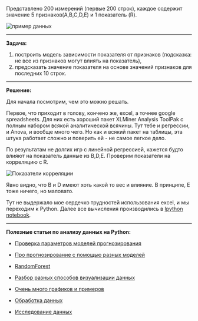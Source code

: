 
Представлено 200 измерений (первые 200 строк), каждое содержит 
значение 5 признаков(A,B,C,D,E) и 1 показатель (R).

![пример данных](http://dl4.joxi.net/drive/2018/05/24/0021/3146/1432650/50/b62f95e2c1.png)

* * *

**Задача:**

1. построить модель зависимости показателя от признаков (подсказка: не все из признаков могут влиять на показатель),
2. предсказать значение показателя на основе значений признаков для последних 10 строк.

* * *

**Решение:**

Для начала посмотрим, чем это можно решать.

Первое, что приходит в голову, кончено же, excel, а точнее google spreadsheets. 
Для них есть хороший пакет XLMiner Analysis ToolPak с полным набором всякой аналитической всячины. 
Тут тебе и регрессии, и Anova, и вообще много чего. Но как и всякий пакет на таблицы, 
эта штука работает сложно и поверить ей - не самое легкое дело.

По результатам не долгих игр с линейной регрессией, кажется будто влияют на показатель данные из B,D,E.
Проверим показатели на корреляцию с R.

![Показатели корреляции](http://dl3.joxi.net/drive/2018/05/25/0030/0356/2023780/80/29d0ba2b7e.png)

Явно видно, что B и D имеют хоть какой то вес и влияние. В принципе, E тоже ничего, но маловато.

Тут не выдержало мое сердечко трудностей использования excel, и мы переходим к Python.
Далее все вычисления производились в 
[Ipython notebook](https://github.com/anyvachana/Guru/blob/master/%D0%97%D0%B0%D0%B4%D0%B0%D0%BD%D0%B8%D0%B5%202/Prediction.ipynb).
* * *

**Полезные статьи по анализу данных на Python:**

-   [Проверка параметров моделей прогнозирования](http://playittodeath.ru/regression-algorithms-comparison/)
-   [Про прогнозирование с помощью разных моделей](https://habr.com/post/206306/)

-   [RandomForest](https://nbviewer.jupyter.org/github/Dyakonov/case_shmid/blob/master/dj_IBS02_second_steps.ipynb)

-   [Разбор разных способов визуализации данных](https://habr.com/company/ods/blog/323210/)
-   [Очень много графиков и примеров](http://malev.ru/%D0%B0%D0%BD%D0%B0%D0%BB%D0%B8%D0%B7-%D0%B4%D0%B0%D0%BD%D0%BD%D1%8B%D1%85-%D0%BF%D1%80%D0%B8-%D0%BF%D0%BE%D0%BC%D0%BE%D1%89%D0%B8-python-%D0%B3%D1%80%D0%B0%D1%84%D0%B8%D0%BA%D0%B8-%D0%B2-pandas/)
-   [Обработка данных](http://playittodeath.ru/%D0%BC%D0%B0%D0%BD%D0%B8%D0%BF%D1%83%D0%BB%D1%8F%D1%86%D0%B8%D1%8F-%D0%B8-%D0%BE%D0%B1%D1%80%D0%B0%D0%B1%D0%BE%D1%82%D0%BA%D0%B0-%D0%B4%D0%B0%D0%BD%D0%BD%D1%8B%D1%85-%D0%B2-python-data-wrangling-and/)
-   [Исследование данных](http://playittodeath.ru/%D0%B0%D0%BD%D0%B0%D0%BB%D0%B8%D0%B7-%D0%B4%D0%B0%D0%BD%D0%BD%D1%8B%D1%85-%D0%BF%D1%80%D0%B8-%D0%BF%D0%BE%D0%BC%D0%BE%D1%89%D0%B8-python-%D0%BE%D1%81%D0%BD%D0%BE%D0%B2%D0%BD%D1%8B%D0%B5-%D1%81%D1%82-2/)
